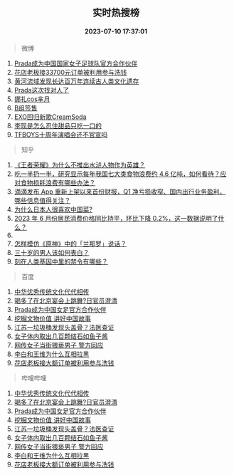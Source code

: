 <div align="center"><h2>实时热搜榜</h2><h4>2023-07-10 17:37:01</h4></div>

> 微博  

1. [Prada成为中国国家女子足球队官方合作伙伴](https://s.weibo.com/weibo?q=%23Prada%E6%88%90%E4%B8%BA%E4%B8%AD%E5%9B%BD%E5%9B%BD%E5%AE%B6%E5%A5%B3%E5%AD%90%E8%B6%B3%E7%90%83%E9%98%9F%E5%AE%98%E6%96%B9%E5%90%88%E4%BD%9C%E4%BC%99%E4%BC%B4%23&t=31&band_rank=1&Refer=top)<br />
2. [花店老板接33700元订单被利用参与洗钱](https://s.weibo.com/weibo?q=%23%E8%8A%B1%E5%BA%97%E8%80%81%E6%9D%BF%E6%8E%A533700%E5%85%83%E8%AE%A2%E5%8D%95%E8%A2%AB%E5%88%A9%E7%94%A8%E5%8F%82%E4%B8%8E%E6%B4%97%E9%92%B1%23&t=31&band_rank=2&Refer=top)<br />
3. [黄河流域发现长达百万年连续古人类文化遗存](https://s.weibo.com/weibo?q=%23%E9%BB%84%E6%B2%B3%E6%B5%81%E5%9F%9F%E5%8F%91%E7%8E%B0%E9%95%BF%E8%BE%BE%E7%99%BE%E4%B8%87%E5%B9%B4%E8%BF%9E%E7%BB%AD%E5%8F%A4%E4%BA%BA%E7%B1%BB%E6%96%87%E5%8C%96%E9%81%97%E5%AD%98%23&t=31&band_rank=3&Refer=top)<br />
4. [Prada这次找对人了](https://s.weibo.com/weibo?q=%23Prada%E8%BF%99%E6%AC%A1%E6%89%BE%E5%AF%B9%E4%BA%BA%E4%BA%86%23&t=31&band_rank=4&Refer=top)<br />
5. [娜扎cos芈月](https://s.weibo.com/weibo?q=%23%E5%A8%9C%E6%89%8Ecos%E8%8A%88%E6%9C%88%23&t=31&band_rank=5&Refer=top)<br />
6. [B组签售](https://s.weibo.com/weibo?q=B%E7%BB%84%E7%AD%BE%E5%94%AE&t=31&band_rank=6&Refer=top)<br />
7. [EXO回归新歌CreamSoda](https://s.weibo.com/weibo?q=%23EXO%E5%9B%9E%E5%BD%92%E6%96%B0%E6%AD%8CCreamSoda%23&t=31&band_rank=7&Refer=top)<br />
8. [李现是怎么忍住甜品只吃一口的](https://s.weibo.com/weibo?q=%23%E6%9D%8E%E7%8E%B0%E6%98%AF%E6%80%8E%E4%B9%88%E5%BF%8D%E4%BD%8F%E7%94%9C%E5%93%81%E5%8F%AA%E5%90%83%E4%B8%80%E5%8F%A3%E7%9A%84%23&t=31&band_rank=8&Refer=top)<br />
9. [TFBOYS十周年演唱会还不官宣吗](https://s.weibo.com/weibo?q=%23TFBOYS%E5%8D%81%E5%91%A8%E5%B9%B4%E6%BC%94%E5%94%B1%E4%BC%9A%E8%BF%98%E4%B8%8D%E5%AE%98%E5%AE%A3%E5%90%97%23&t=31&band_rank=9&Refer=top)<br />

> 知乎  

1. [《王者荣耀》为什么不推出水浒人物作为英雄？](https://www.zhihu.com/question/610339236)<br />
2. [吃一半扔一半，研究显示每年我国七大类食物浪费约 4.6 亿吨，如何看待？应对食物损耗浪费有哪些办法？](https://www.zhihu.com/question/610850189)<br />
3. [滴滴发布 App 重新上架以来首份财报，Q1 净亏损收窄、国内出行业务盈利，哪些信息值得关注？](https://www.zhihu.com/question/611281492)<br />
4. [为什么日本人很喜欢中国菜?](https://www.zhihu.com/question/611148418)<br />
5. [2023 年 6 月份居民消费价格同比持平，环比下降 0.2%，这一数据说明了什么？](https://www.zhihu.com/question/611291905)<br />
6. []()<br />
7. [怎样模仿《原神》中的「兰那罗」说话？](https://www.zhihu.com/question/557375877)<br />
8. [三十岁的男人该如何表白？](https://www.zhihu.com/question/611116938)<br />
9. [刻在人类基因中里的禁令有哪些？](https://www.zhihu.com/question/602124752)<br />

> 百度  

1. [中华优秀传统文化代代相传](https://www.baidu.com/s?wd=%E4%B8%AD%E5%8D%8E%E4%BC%98%E7%A7%80%E4%BC%A0%E7%BB%9F%E6%96%87%E5%8C%96%E4%BB%A3%E4%BB%A3%E7%9B%B8%E4%BC%A0&sa=fyb_news&rsv_dl=fyb_news)<br />
2. [喝多了在北京宴会上跳舞?日官员澄清](https://www.baidu.com/s?wd=%E5%96%9D%E5%A4%9A%E4%BA%86%E5%9C%A8%E5%8C%97%E4%BA%AC%E5%AE%B4%E4%BC%9A%E4%B8%8A%E8%B7%B3%E8%88%9E%3F%E6%97%A5%E5%AE%98%E5%91%98%E6%BE%84%E6%B8%85&sa=fyb_news&rsv_dl=fyb_news)<br />
3. [Prada成为中国女足官方合作伙伴](https://www.baidu.com/s?wd=Prada%E6%88%90%E4%B8%BA%E4%B8%AD%E5%9B%BD%E5%A5%B3%E8%B6%B3%E5%AE%98%E6%96%B9%E5%90%88%E4%BD%9C%E4%BC%99%E4%BC%B4&sa=fyb_news&rsv_dl=fyb_news)<br />
4. [挖掘文物价值 讲好中国故事](https://www.baidu.com/s?wd=%E6%8C%96%E6%8E%98%E6%96%87%E7%89%A9%E4%BB%B7%E5%80%BC+%E8%AE%B2%E5%A5%BD%E4%B8%AD%E5%9B%BD%E6%95%85%E4%BA%8B&sa=fyb_news&rsv_dl=fyb_news)<br />
5. [江苏一垃圾桶发现头盖骨？法医查证](https://www.baidu.com/s?wd=%E6%B1%9F%E8%8B%8F%E4%B8%80%E5%9E%83%E5%9C%BE%E6%A1%B6%E5%8F%91%E7%8E%B0%E5%A4%B4%E7%9B%96%E9%AA%A8%EF%BC%9F%E6%B3%95%E5%8C%BB%E6%9F%A5%E8%AF%81&sa=fyb_news&rsv_dl=fyb_news)<br />
6. [女子体内取出几百颗结石如鱼子酱](https://www.baidu.com/s?wd=%E5%A5%B3%E5%AD%90%E4%BD%93%E5%86%85%E5%8F%96%E5%87%BA%E5%87%A0%E7%99%BE%E9%A2%97%E7%BB%93%E7%9F%B3%E5%A6%82%E9%B1%BC%E5%AD%90%E9%85%B1&sa=fyb_news&rsv_dl=fyb_news)<br />
7. [网传女子当街猥亵男子 警方回应](https://www.baidu.com/s?wd=%E7%BD%91%E4%BC%A0%E5%A5%B3%E5%AD%90%E5%BD%93%E8%A1%97%E7%8C%A5%E4%BA%B5%E7%94%B7%E5%AD%90+%E8%AD%A6%E6%96%B9%E5%9B%9E%E5%BA%94&sa=fyb_news&rsv_dl=fyb_news)<br />
8. [李白和王维为什么互相拉黑](https://www.baidu.com/s?wd=%E6%9D%8E%E7%99%BD%E5%92%8C%E7%8E%8B%E7%BB%B4%E4%B8%BA%E4%BB%80%E4%B9%88%E4%BA%92%E7%9B%B8%E6%8B%89%E9%BB%91&sa=fyb_news&rsv_dl=fyb_news)<br />
9. [花店老板接大额订单被利用参与洗钱](https://www.baidu.com/s?wd=%E8%8A%B1%E5%BA%97%E8%80%81%E6%9D%BF%E6%8E%A5%E5%A4%A7%E9%A2%9D%E8%AE%A2%E5%8D%95%E8%A2%AB%E5%88%A9%E7%94%A8%E5%8F%82%E4%B8%8E%E6%B4%97%E9%92%B1&sa=fyb_news&rsv_dl=fyb_news)<br />

> 哔哩哔哩  

1. [中华优秀传统文化代代相传](https://www.baidu.com/s?wd=%E4%B8%AD%E5%8D%8E%E4%BC%98%E7%A7%80%E4%BC%A0%E7%BB%9F%E6%96%87%E5%8C%96%E4%BB%A3%E4%BB%A3%E7%9B%B8%E4%BC%A0&sa=fyb_news&rsv_dl=fyb_news)<br />
2. [喝多了在北京宴会上跳舞?日官员澄清](https://www.baidu.com/s?wd=%E5%96%9D%E5%A4%9A%E4%BA%86%E5%9C%A8%E5%8C%97%E4%BA%AC%E5%AE%B4%E4%BC%9A%E4%B8%8A%E8%B7%B3%E8%88%9E%3F%E6%97%A5%E5%AE%98%E5%91%98%E6%BE%84%E6%B8%85&sa=fyb_news&rsv_dl=fyb_news)<br />
3. [Prada成为中国女足官方合作伙伴](https://www.baidu.com/s?wd=Prada%E6%88%90%E4%B8%BA%E4%B8%AD%E5%9B%BD%E5%A5%B3%E8%B6%B3%E5%AE%98%E6%96%B9%E5%90%88%E4%BD%9C%E4%BC%99%E4%BC%B4&sa=fyb_news&rsv_dl=fyb_news)<br />
4. [挖掘文物价值 讲好中国故事](https://www.baidu.com/s?wd=%E6%8C%96%E6%8E%98%E6%96%87%E7%89%A9%E4%BB%B7%E5%80%BC+%E8%AE%B2%E5%A5%BD%E4%B8%AD%E5%9B%BD%E6%95%85%E4%BA%8B&sa=fyb_news&rsv_dl=fyb_news)<br />
5. [江苏一垃圾桶发现头盖骨？法医查证](https://www.baidu.com/s?wd=%E6%B1%9F%E8%8B%8F%E4%B8%80%E5%9E%83%E5%9C%BE%E6%A1%B6%E5%8F%91%E7%8E%B0%E5%A4%B4%E7%9B%96%E9%AA%A8%EF%BC%9F%E6%B3%95%E5%8C%BB%E6%9F%A5%E8%AF%81&sa=fyb_news&rsv_dl=fyb_news)<br />
6. [女子体内取出几百颗结石如鱼子酱](https://www.baidu.com/s?wd=%E5%A5%B3%E5%AD%90%E4%BD%93%E5%86%85%E5%8F%96%E5%87%BA%E5%87%A0%E7%99%BE%E9%A2%97%E7%BB%93%E7%9F%B3%E5%A6%82%E9%B1%BC%E5%AD%90%E9%85%B1&sa=fyb_news&rsv_dl=fyb_news)<br />
7. [网传女子当街猥亵男子 警方回应](https://www.baidu.com/s?wd=%E7%BD%91%E4%BC%A0%E5%A5%B3%E5%AD%90%E5%BD%93%E8%A1%97%E7%8C%A5%E4%BA%B5%E7%94%B7%E5%AD%90+%E8%AD%A6%E6%96%B9%E5%9B%9E%E5%BA%94&sa=fyb_news&rsv_dl=fyb_news)<br />
8. [李白和王维为什么互相拉黑](https://www.baidu.com/s?wd=%E6%9D%8E%E7%99%BD%E5%92%8C%E7%8E%8B%E7%BB%B4%E4%B8%BA%E4%BB%80%E4%B9%88%E4%BA%92%E7%9B%B8%E6%8B%89%E9%BB%91&sa=fyb_news&rsv_dl=fyb_news)<br />
9. [花店老板接大额订单被利用参与洗钱](https://www.baidu.com/s?wd=%E8%8A%B1%E5%BA%97%E8%80%81%E6%9D%BF%E6%8E%A5%E5%A4%A7%E9%A2%9D%E8%AE%A2%E5%8D%95%E8%A2%AB%E5%88%A9%E7%94%A8%E5%8F%82%E4%B8%8E%E6%B4%97%E9%92%B1&sa=fyb_news&rsv_dl=fyb_news)<br />
